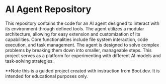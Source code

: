 # AI Agent Repository

This repository contains the code for an AI agent designed to interact with its environment through defined tools. The agent utilizes a modular architecture, allowing for easy extension and customization of its capabilities. Core functionalities include file system interaction, code execution, and task management. The agent is designed to solve complex problems by breaking them down into smaller, manageable steps. This project serves as a platform for experimenting with different AI models and task-solving strategies.

\*\*Note this is a guided project created with instruction from Boot.dev. It is intended for educational purposes only.
